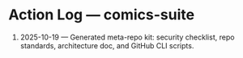 # Action Log — comics-suite

1. 2025-10-19 — Generated meta-repo kit: security checklist, repo standards, architecture doc, and GitHub CLI scripts.
